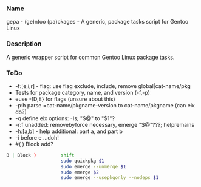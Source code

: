 ### Name

gepa - (ge)ntoo (pa)ckages - A generic, package tasks script for Gentoo Linux

### Description

A generic wrapper script for common Gentoo Linux package tasks.

### ToDo

* -f:[e,i,r]  - flag: use flag exclude, include, remove global|cat-name/pkg
* Tests for package category, name, and version (-f,-p)
* euse -[D,E} for flags (unsure about this)
* -p:h parse =cat-name/pkgname-version to cat-name/pkgname (can eix do?)
* -q   define eix options: -Is; "$@" to "$1"?
* -r:f unadded: removebyforce necessary, emerge "$@"???; helpremains
* -h:[a,b] - help additional: part a, and part b
* -i before e ...doh!
* #( ) Block add?

```bash
B | Block )         shift
                    sudo quickpkg $1
                    sudo emerge --unmerge $1
                    sudo emerge $2
                    sudo emerge --usepkgonly --nodeps $1
```

